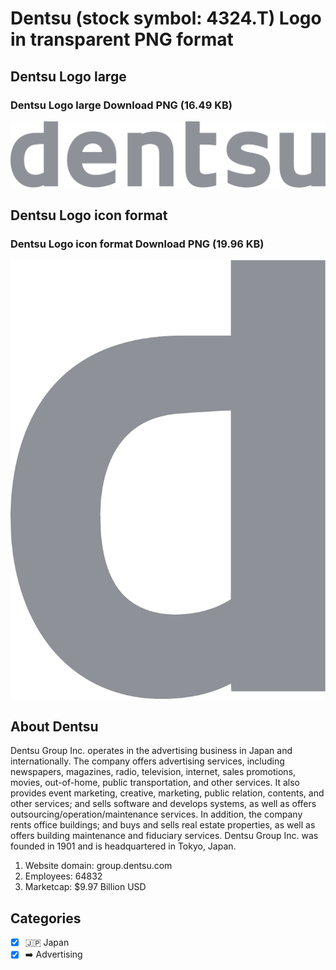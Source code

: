 # Dentsu (stock symbol: 4324.T) Logo in transparent PNG format

## Dentsu Logo large

### Dentsu Logo large Download PNG (16.49 KB)

![Dentsu Logo large Download PNG (16.49 KB)](/img/orig/4324.T_BIG-e40a740a.png)

## Dentsu Logo icon format

### Dentsu Logo icon format Download PNG (19.96 KB)

![Dentsu Logo icon format Download PNG (19.96 KB)](/img/orig/4324.T-e652e776.png)

## About Dentsu

Dentsu Group Inc. operates in the advertising business in Japan and internationally. The company offers advertising services, including newspapers, magazines, radio, television, internet, sales promotions, movies, out-of-home, public transportation, and other services. It also provides event marketing, creative, marketing, public relation, contents, and other services; and sells software and develops systems, as well as offers outsourcing/operation/maintenance services. In addition, the company rents office buildings; and buys and sells real estate properties, as well as offers building maintenance and fiduciary services. Dentsu Group Inc. was founded in 1901 and is headquartered in Tokyo, Japan.

1. Website domain: group.dentsu.com
2. Employees: 64832
3. Marketcap: $9.97 Billion USD


## Categories
- [x] 🇯🇵 Japan
- [x] ➡️ Advertising
